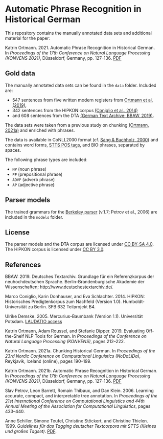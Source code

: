 # Automatic Phrase Recognition in Historical German

This repository contains the manually annotated data sets and additional material for the paper:

Katrin Ortmann. 2021. Automatic Phrase Recognition in Historical German. In *Proceedings of the 17th Conference on Natural Language Processing (KONVENS 2021)*, Düsseldorf, Germany, pp. 127-136. [PDF](https://aclanthology.org/2021.konvens-1.11.pdf)

## Gold data

The manually annotated data sets can be found in the `data` folder. Included are:

- 547 sentences from five written modern registers from [Ortmann et al. (2019)](https://github.com/rubcompling/konvens2019),
- 342 sentences from the HIPKON corpus [(Coniglio et al., 2014)](https://doi.org/10.34644/laudatio-dev-yiTKCnMB7CArCQ9CxLhJ)
- and 608 sentences from the DTA [(German Text Archive; BBAW, 2019)](http://www.deutschestextarchiv.de/).

The data sets were taken from a previous study on chunking [(Ortmann, 2021a)](https://www.aclweb.org/anthology/2021.nodalida-main.19) and enriched with phrases.

The data is available in CoNLL2000 format (cf. [Sang & Buchholz, 2000](https://www.aclweb.org/anthology/W00-0726.pdf)) and contains word forms, [STTS POS tags](http://www.sfs.uni-tuebingen.de/resources/stts-1999.pdf), and BIO phrases, separated by spaces.

The following phrase types are included:

- `NP` (noun phrase)
- `PP` (prepositional phrase)
- `ADVP` (adverb phrase)
- `AP` (adjective phrase)

## Parser models

The trained grammars for the [Berkeley parser](https://github.com/slavpetrov/berkeleyparser) (v.1.7; Petrov et al., 2006) are included in the `models` folder.

## License

The parser models and the DTA corpus are licensed under [CC BY-SA 4.0](https://creativecommons.org/licenses/by-sa/4.0/). The HIPKON corpus is licensed under [CC BY 3.0](https://creativecommons.org/licenses/by-sa/3.0/).

## References

BBAW. 2019. Deutsches Textarchiv. Grundlage für ein Referenzkorpus der neuhochdeutschen Sprache. Berlin-Brandenburgische Akademie der Wissenschaften; http://www.deutschestextarchiv.de/.

Marco Coniglio, Karin Donhauser, and Eva Schlachter. 2014. HIPKON: Historisches Predigtenkorpus zum Nachfeld (Version 1.0). Humboldt-Universität zu Berlin. SFB 632 Teilprojekt B4.

Ulrike Demske. 2005. Mercurius-Baumbank (Version 1.1). Universität Potsdam. [LAUDATIO access](https://doi.org/10.34644/laudatio-dev-VyQiCnMB7CArCQ9CjF3O)

Katrin Ortmann, Adam Roussel, and Stefanie Dipper. 2019. Evaluating Off-the-Shelf NLP Tools for German. In *Proceedings of the Conference on Natural Language Processing (KONVENS)*, pages 212–222.

Katrin Ortmann. 2021a. Chunking Historical German. In *Proceedings of the 23rd Nordic Conference on Computational Linguistics (NoDaLiDa)*, Reykjavik, Iceland (online), pages 190–199.

Katrin Ortmann. 2021b. Automatic Phrase Recognition in Historical German. In *Proceedings of the 17th Conference on Natural Language Processing (KONVENS 2021)*, Düsseldorf, Germany, pp. 127-136. [PDF](https://aclanthology.org/2021.konvens-1.11.pdf)

Slav Petrov, Leon Barrett, Romain Thibaux, and Dan Klein. 2006. Learning accurate, compact, and interpretable tree annotation. In *Proceedings of the 21st International Conference on Computational Linguistics and 44th Annual Meeting of the Association for Computational Linguistics*, pages 433–440.

Anne Schiller, Simone Teufel, Christine Stöckert, and Christine Thielen. 1999. *Guidelines für das Tagging deutscher Textcorpora mit STTS (Kleines und großes Tagset)*. [PDF](http://www.sfs.uni-tuebingen.de/resources/stts-1999.pdf).

